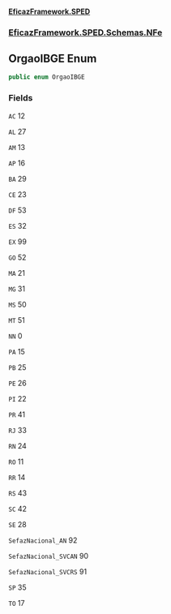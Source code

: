 #### [EficazFramework.SPED](EficazFrameworkSPED.md 'EficazFramework SPED')
### [EficazFramework.SPED.Schemas.NFe](EficazFramework.SPED.Schemas.NFe.md 'EficazFramework.SPED.Schemas.NFe')

## OrgaoIBGE Enum

```csharp
public enum OrgaoIBGE
```
### Fields

<a name='EficazFramework.SPED.Schemas.NFe.OrgaoIBGE.AC'></a>

`AC` 12

<a name='EficazFramework.SPED.Schemas.NFe.OrgaoIBGE.AL'></a>

`AL` 27

<a name='EficazFramework.SPED.Schemas.NFe.OrgaoIBGE.AM'></a>

`AM` 13

<a name='EficazFramework.SPED.Schemas.NFe.OrgaoIBGE.AP'></a>

`AP` 16

<a name='EficazFramework.SPED.Schemas.NFe.OrgaoIBGE.BA'></a>

`BA` 29

<a name='EficazFramework.SPED.Schemas.NFe.OrgaoIBGE.CE'></a>

`CE` 23

<a name='EficazFramework.SPED.Schemas.NFe.OrgaoIBGE.DF'></a>

`DF` 53

<a name='EficazFramework.SPED.Schemas.NFe.OrgaoIBGE.ES'></a>

`ES` 32

<a name='EficazFramework.SPED.Schemas.NFe.OrgaoIBGE.EX'></a>

`EX` 99

<a name='EficazFramework.SPED.Schemas.NFe.OrgaoIBGE.GO'></a>

`GO` 52

<a name='EficazFramework.SPED.Schemas.NFe.OrgaoIBGE.MA'></a>

`MA` 21

<a name='EficazFramework.SPED.Schemas.NFe.OrgaoIBGE.MG'></a>

`MG` 31

<a name='EficazFramework.SPED.Schemas.NFe.OrgaoIBGE.MS'></a>

`MS` 50

<a name='EficazFramework.SPED.Schemas.NFe.OrgaoIBGE.MT'></a>

`MT` 51

<a name='EficazFramework.SPED.Schemas.NFe.OrgaoIBGE.NN'></a>

`NN` 0

<a name='EficazFramework.SPED.Schemas.NFe.OrgaoIBGE.PA'></a>

`PA` 15

<a name='EficazFramework.SPED.Schemas.NFe.OrgaoIBGE.PB'></a>

`PB` 25

<a name='EficazFramework.SPED.Schemas.NFe.OrgaoIBGE.PE'></a>

`PE` 26

<a name='EficazFramework.SPED.Schemas.NFe.OrgaoIBGE.PI'></a>

`PI` 22

<a name='EficazFramework.SPED.Schemas.NFe.OrgaoIBGE.PR'></a>

`PR` 41

<a name='EficazFramework.SPED.Schemas.NFe.OrgaoIBGE.RJ'></a>

`RJ` 33

<a name='EficazFramework.SPED.Schemas.NFe.OrgaoIBGE.RN'></a>

`RN` 24

<a name='EficazFramework.SPED.Schemas.NFe.OrgaoIBGE.RO'></a>

`RO` 11

<a name='EficazFramework.SPED.Schemas.NFe.OrgaoIBGE.RR'></a>

`RR` 14

<a name='EficazFramework.SPED.Schemas.NFe.OrgaoIBGE.RS'></a>

`RS` 43

<a name='EficazFramework.SPED.Schemas.NFe.OrgaoIBGE.SC'></a>

`SC` 42

<a name='EficazFramework.SPED.Schemas.NFe.OrgaoIBGE.SE'></a>

`SE` 28

<a name='EficazFramework.SPED.Schemas.NFe.OrgaoIBGE.SefazNacional_AN'></a>

`SefazNacional_AN` 92

<a name='EficazFramework.SPED.Schemas.NFe.OrgaoIBGE.SefazNacional_SVCAN'></a>

`SefazNacional_SVCAN` 90

<a name='EficazFramework.SPED.Schemas.NFe.OrgaoIBGE.SefazNacional_SVCRS'></a>

`SefazNacional_SVCRS` 91

<a name='EficazFramework.SPED.Schemas.NFe.OrgaoIBGE.SP'></a>

`SP` 35

<a name='EficazFramework.SPED.Schemas.NFe.OrgaoIBGE.TO'></a>

`TO` 17